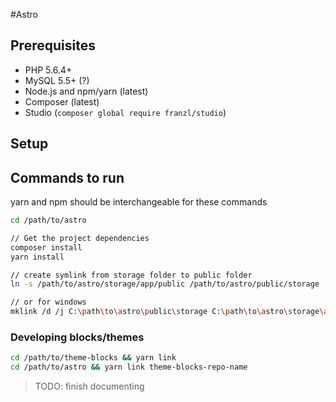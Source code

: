 #Astro

## Prerequisites

* PHP 5.6.4+
* MySQL 5.5+ (?)
* Node.js and npm/yarn (latest)
* Composer (latest)
* Studio (`composer global require franzl/studio`)

## Setup

## Commands to run
yarn and npm should be interchangeable for these commands

```bash
cd /path/to/astro

// Get the project dependencies
composer install
yarn install

// create symlink from storage folder to public folder
ln -s /path/to/astro/storage/app/public /path/to/astro/public/storage

// or for windows
mklink /d /j C:\path\to\astro\public\storage C:\path\to\astro\storage\app\public
```

### Developing blocks/themes

```bash
cd /path/to/theme-blocks && yarn link
cd /path/to/astro && yarn link theme-blocks-repo-name

```

> TODO: finish documenting
